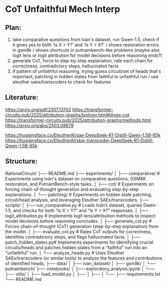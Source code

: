 # CoT Unfaithful Mech Interp

## Plan:

1) take comparative questions from Iván's dataset, run Gwen-1.5, check if it gives yes to both 'Is X > Y?' and 'Is Y > X?' / shows restoration errors in gsm8k / shows shortcuts in putnambench-like problems
(maybe also logit lens or logit attribution for model decisions before reasoning ends?)
2) generate CoT, force to step-by-step explanation, rate each chain for correctness, contradictory steps, hallucinated facts
3) if pattern of unfaithful reasoning, trying guess circuit/set of heads that's important, patching in hidden states from faithful to unfaithful run / use eleuther saes/transcoders to check for features

## Literature:

https://arxiv.org/pdf/2307.13702
https://transformer-circuits.pub/2025/attribution-graphs/biology.html#dives-cot
https://transformer-circuits.pub/2025/attribution-graphs/methods.html
https://arxiv.org/abs/2503.08679

https://huggingface.co/EleutherAI/sae-DeepSeek-R1-Distill-Qwen-1.5B-65k
https://huggingface.co/EleutherAI/skip-transcoder-DeepSeek-R1-Distill-Qwen-1.5B-65k

## Structure:

RationalCircuit/
├── README.md
├── experiments/
│   ├── comparative/          # Experiments using Iván's dataset on comparative questions, GSM8K restoration, and PutnamBench-style tasks.
│   ├── cot/                  # Experiments on forcing chain-of-thought generation and evaluating step-by-step explanations.
│   └── patching/             # Experiments on hidden state patching, circuit/head analysis, and leveraging Eleuther SAEs/transcoders.
├── scripts/
│   ├── run_comparative.py    # Loads Iván’s dataset, queries Gwen-1.5, and checks for both “Is X > Y?” and “Is Y > X?” responses.
│   ├── logit_attribution.py  # Implements logit lens/attribution methods to inspect model decisions before reasoning concludes.
│   ├── generate_cot.py       # Forces chain-of-thought (CoT) generation (step-by-step explanation) from the model.
│   ├── evaluate_cot.py       # Rates CoT outputs for correctness, identifies contradictory steps, and flags hallucinated facts.
│   ├── patch_hidden_states.py# Implements experiments for identifying crucial circuits/heads and patches hidden states from a “faithful” run into an “unfaithful” run.
│   └── analyze_heads.py      # Uses Eleuther SAEs/transcoders (or similar tools) to analyze the features and contributions of identified heads.
├── data/
│   ├── ivan_dataset/
│   ├── gsm8k/
│   └── putnambench/
├── notebooks/
│   ├── exploratory_analysis.ipynb
│   └── 
├── utils/
│   ├── load_model.py
│   ├── 
│   ├── 
│   └── 
├── requirements.txt
└── README.md
